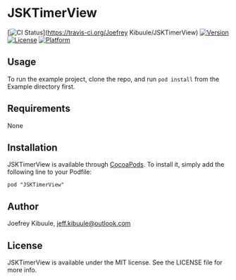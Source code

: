 # JSKTimerView

[![CI Status](http://img.shields.io/travis/jeffkibuule/JSKTimerView.svg?style=flat)](https://travis-ci.org/Joefrey Kibuule/JSKTimerView)
[![Version](https://img.shields.io/cocoapods/v/JSKTimerView.svg?style=flat)](http://cocoadocs.org/docsets/JSKTimerView)
[![License](https://img.shields.io/cocoapods/l/JSKTimerView.svg?style=flat)](http://cocoadocs.org/docsets/JSKTimerView)
[![Platform](https://img.shields.io/cocoapods/p/JSKTimerView.svg?style=flat)](http://cocoadocs.org/docsets/JSKTimerView)

## Usage

To run the example project, clone the repo, and run `pod install` from the Example directory first.

## Requirements

None

## Installation

JSKTimerView is available through [CocoaPods](http://cocoapods.org). To install
it, simply add the following line to your Podfile:

    pod "JSKTimerView"

## Author

Joefrey Kibuule, jeff.kibuule@outlook.com

## License

JSKTimerView is available under the MIT license. See the LICENSE file for more info.

